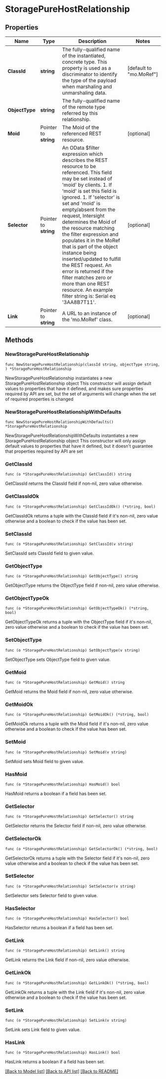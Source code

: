 # StoragePureHostRelationship

## Properties

Name | Type | Description | Notes
------------ | ------------- | ------------- | -------------
**ClassId** | **string** | The fully-qualified name of the instantiated, concrete type. This property is used as a discriminator to identify the type of the payload when marshaling and unmarshaling data. | [default to "mo.MoRef"]
**ObjectType** | **string** | The fully-qualified name of the remote type referred by this relationship. | 
**Moid** | Pointer to **string** | The Moid of the referenced REST resource. | [optional] 
**Selector** | Pointer to **string** | An OData $filter expression which describes the REST resource to be referenced. This field may be set instead of &#39;moid&#39; by clients. 1. If &#39;moid&#39; is set this field is ignored. 1. If &#39;selector&#39; is set and &#39;moid&#39; is empty/absent from the request, Intersight determines the Moid of the resource matching the filter expression and populates it in the MoRef that is part of the object instance being inserted/updated to fulfill the REST request. An error is returned if the filter matches zero or more than one REST resource. An example filter string is: Serial eq &#39;3AA8B7T11&#39;. | [optional] 
**Link** | Pointer to **string** | A URL to an instance of the &#39;mo.MoRef&#39; class. | [optional] 

## Methods

### NewStoragePureHostRelationship

`func NewStoragePureHostRelationship(classId string, objectType string, ) *StoragePureHostRelationship`

NewStoragePureHostRelationship instantiates a new StoragePureHostRelationship object
This constructor will assign default values to properties that have it defined,
and makes sure properties required by API are set, but the set of arguments
will change when the set of required properties is changed

### NewStoragePureHostRelationshipWithDefaults

`func NewStoragePureHostRelationshipWithDefaults() *StoragePureHostRelationship`

NewStoragePureHostRelationshipWithDefaults instantiates a new StoragePureHostRelationship object
This constructor will only assign default values to properties that have it defined,
but it doesn't guarantee that properties required by API are set

### GetClassId

`func (o *StoragePureHostRelationship) GetClassId() string`

GetClassId returns the ClassId field if non-nil, zero value otherwise.

### GetClassIdOk

`func (o *StoragePureHostRelationship) GetClassIdOk() (*string, bool)`

GetClassIdOk returns a tuple with the ClassId field if it's non-nil, zero value otherwise
and a boolean to check if the value has been set.

### SetClassId

`func (o *StoragePureHostRelationship) SetClassId(v string)`

SetClassId sets ClassId field to given value.


### GetObjectType

`func (o *StoragePureHostRelationship) GetObjectType() string`

GetObjectType returns the ObjectType field if non-nil, zero value otherwise.

### GetObjectTypeOk

`func (o *StoragePureHostRelationship) GetObjectTypeOk() (*string, bool)`

GetObjectTypeOk returns a tuple with the ObjectType field if it's non-nil, zero value otherwise
and a boolean to check if the value has been set.

### SetObjectType

`func (o *StoragePureHostRelationship) SetObjectType(v string)`

SetObjectType sets ObjectType field to given value.


### GetMoid

`func (o *StoragePureHostRelationship) GetMoid() string`

GetMoid returns the Moid field if non-nil, zero value otherwise.

### GetMoidOk

`func (o *StoragePureHostRelationship) GetMoidOk() (*string, bool)`

GetMoidOk returns a tuple with the Moid field if it's non-nil, zero value otherwise
and a boolean to check if the value has been set.

### SetMoid

`func (o *StoragePureHostRelationship) SetMoid(v string)`

SetMoid sets Moid field to given value.

### HasMoid

`func (o *StoragePureHostRelationship) HasMoid() bool`

HasMoid returns a boolean if a field has been set.

### GetSelector

`func (o *StoragePureHostRelationship) GetSelector() string`

GetSelector returns the Selector field if non-nil, zero value otherwise.

### GetSelectorOk

`func (o *StoragePureHostRelationship) GetSelectorOk() (*string, bool)`

GetSelectorOk returns a tuple with the Selector field if it's non-nil, zero value otherwise
and a boolean to check if the value has been set.

### SetSelector

`func (o *StoragePureHostRelationship) SetSelector(v string)`

SetSelector sets Selector field to given value.

### HasSelector

`func (o *StoragePureHostRelationship) HasSelector() bool`

HasSelector returns a boolean if a field has been set.

### GetLink

`func (o *StoragePureHostRelationship) GetLink() string`

GetLink returns the Link field if non-nil, zero value otherwise.

### GetLinkOk

`func (o *StoragePureHostRelationship) GetLinkOk() (*string, bool)`

GetLinkOk returns a tuple with the Link field if it's non-nil, zero value otherwise
and a boolean to check if the value has been set.

### SetLink

`func (o *StoragePureHostRelationship) SetLink(v string)`

SetLink sets Link field to given value.

### HasLink

`func (o *StoragePureHostRelationship) HasLink() bool`

HasLink returns a boolean if a field has been set.


[[Back to Model list]](../README.md#documentation-for-models) [[Back to API list]](../README.md#documentation-for-api-endpoints) [[Back to README]](../README.md)



